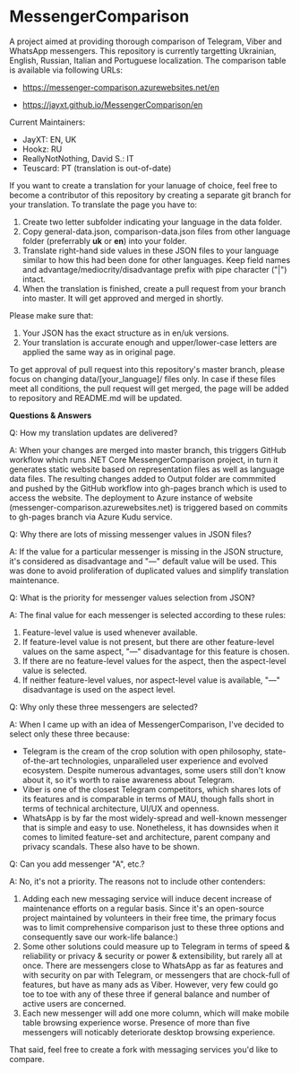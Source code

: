 # MessengerComparison
A project aimed at providing thorough comparison of Telegram, Viber and WhatsApp messengers.
This repository is currently targetting Ukrainian, English, Russian, Italian and Portuguese localization.
The comparison table is available via following URLs:

- https://messenger-comparison.azurewebsites.net/en

- https://jayxt.github.io/MessengerComparison/en

Current Maintainers:
- JayXT: EN, UK
- Hookz: RU
- ReallyNotNothing, David S.: IT
- Teuscard: PT (translation is out-of-date)


If you want to create a translation for your lanuage of choice, feel free to become a contributor of this repository by creating a separate git branch for your translation. To translate the page you have to:

1) Create two letter subfolder indicating your language in the data folder.
2) Copy general-data.json, comparison-data.json files from other language folder (preferrably **uk** or **en**) into your folder.
3) Translate right-hand side values in these JSON files to your language similar to how this had been done for other languages. Keep field names and advantage/mediocrity/disadvantage prefix with pipe character ("|") intact.
4) When the translation is finished, create a pull request from your branch into master. It will get approved and merged in shortly.


Please make sure that:

1) Your JSON has the exact structure as in en/uk versions.
2) Your translation is accurate enough and upper/lower-case letters are applied the same way as in original page.

To get approval of pull request into this repository's master branch, please focus on changing data/[your_language]/ files only. 
In case if these files meet all conditions, the pull request will get merged, the page will be added to repository and README.md will be updated.


**Questions & Answers**

Q: How my translation updates are delivered?

A: When your changes are merged into master branch, this triggers GitHub workflow which runs .NET Core MessengerComparison project, in turn it generates static website based on representation files as well as language data files. The resulting changes added to Output folder are commmited and pushed by the GitHub workflow into gh-pages branch which is used to access the website. The deployment to Azure instance of website  (messenger-comparison.azurewebsites.net) is triggered based on commits to gh-pages branch via Azure Kudu service.


Q: Why there are lots of missing messenger values in JSON files?

A: If the value for a particular messenger is missing in the JSON structure, it's considered as disadvantage and "—" default value will be used. This was done to avoid proliferation of duplicated values and simplify translation maintenance.


Q: What is the priority for messenger values selection from JSON?

A: The final value for each messenger is selected according to these rules:

1) Feature-level value is used whenever available.
2) If feature-level value is not present, but there are other feature-level values on the same aspect, "—" disadvantage for this feature is chosen.
3) If there are no feature-level values for the aspect, then the aspect-level value is selected.
4) If neither feature-level values, nor aspect-level value is available, "—" disadvantage is used on the aspect level.


Q: Why only these three messengers are selected?

A: When I came up with an idea of MessengerComparison, I've decided to select only these three because:
- Telegram is the cream of the crop solution with open philosophy, state-of-the-art technologies, unparalleled user experience and evolved ecosystem. Despite numerous advantages, some users still don't know about it, so it's worth to raise awareness about Telegram.
- Viber is one of the closest Telegram competitors, which shares lots of its features and is comparable in terms of MAU, though falls short in terms of technical architecture, UI/UX and openness.
- WhatsApp is by far the most widely-spread and well-known messenger that is simple and easy to use. Nonetheless, it has downsides when it comes to limited feature-set and architecture, parent company and privacy scandals. These also have to be shown.


Q: Can you add messenger "A", etc.?

A: No, it's not a priority. The reasons not to include other contenders:

1) Adding each new messaging service will induce decent increase of maintenance efforts on a regular basis. Since it's an open-source project maintained by volunteers in their free time, the primary focus was to limit comprehensive comparison just to these three options and consequently save our work-life balance:)
2) Some other solutions could measure up to Telegram in terms of speed & reliability or privacy & security or power & extensibility, but rarely all at once. There are messengers close to WhatsApp as far as features and with security on par with Telegram, or messengers that are chock-full of features, but have as many ads as Viber. However, very few could go toe to toe with any of these three if general balance and number of active users are concerned.
3) Each new messenger will add one more column, which will make mobile table browsing experience worse. Presence of more than five messengers will noticably deteriorate desktop browsing experience.

That said, feel free to create a fork with messaging services you'd like to compare.
